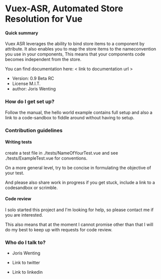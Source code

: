 # Vuex-ASR, Automated Store Resolution for Vue

#### Quick summary

Vuex ASR leverages the ability to bind store items to a component by attribute. It also enables you to map the store items to the nameconvention you use in your components, This means that your components code becomes independent from the store.

You can find documentation here:
< link to documentation url >

* Version: 0.9 Beta RC
* License M.I.T.
* author: Joris Wenting

### How do I get set up? ###

Follow the manual, the hello world example <link> contains full setup and also a link to a code-sandbox to fiddle around without having to setup.

### Contribution guidelines ###

#### Writing tests
create a test file in
./tests/NameOfYourTest.vue
and see
./tests/ExampleTest.vue
for conventions.

On a more general level, try to be concise in formulating the objective of your test.

And please also share work in progress if you get stuck, include a link to a codesandbox or scrimble.

#### Code review

I solo started this project and I'm looking for help, so please contact me if you are interested. <link to linkedin>

This also means that at the moment I cannot promise other than that I will do my best to keep up with requests for code review. 

### Who do I talk to? ###

* Joris Wenting

* Link to twitter

* Link to linkedin